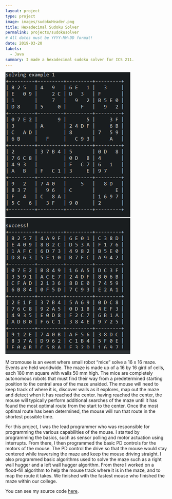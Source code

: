 ```yaml
---
layout: project
type: project
image: images/sudokuHeader.png
title: Hexadecimal Sudoku Solver
permalink: projects/sudokusolver
# All dates must be YYYY-MM-DD format!
date: 2019-03-20
labels:
  - Java
summary: I made a hexadecimal sudoku solver for ICS 211.
---
```


<img class="ui medium right floated rounded image" src="../images/sudokuExample.png">
<img class="ui medium right floated rounded image" src="../images/sudokuSolved.png">

Micromouse is an event where small robot “mice” solve a 16 x 16 maze.  Events are held worldwide.  The maze is made up of a 16 by 16 gird of cells, each 180 mm square with walls 50 mm high.  The mice are completely autonomous robots that must find their way from a predetermined starting position to the central area of the maze unaided.  The mouse will need to keep track of where it is, discover walls as it explores, map out the maze and detect when it has reached the center.  having reached the center, the mouse will typically perform additional searches of the maze until it has found the most optimal route from the start to the center.  Once the most optimal route has been determined, the mouse will run that route in the shortest possible time.

For this project, I was the lead programmer who was responsible for programming the various capabilities of the mouse.  I started by programming the basics, such as sensor polling and motor actuation using interrupts.  From there, I then programmed the basic PD controls for the motors of the mouse.  The PD control the drive so that the mouse would stay centered while traversing the maze and keep the mouse driving straight.  I also programmed basic algorithms used to solve the maze such as a right wall hugger and a left wall hugger algorithm.  From there I worked on a flood-fill algorithm to help the mouse track where it is in the maze, and to map the route it takes.  We finished with the fastest mouse who finished the maze within our college.

You can see my source code [here](https://github.com/brysonsy/hexadecimal-sudoku-solver).



